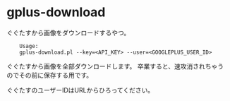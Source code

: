 gplus-download
==============

ぐぐたすから画像をダウンロードするやつ。

        Usage:
        gplus-download.pl --key=<API_KEY> --user=<GOOGLEPLUS_USER_ID>

ぐぐたすから画像を全部ダウンロードします。
卒業すると、速攻消されちゃうのでその前に保存する用です。

ぐぐたすのユーザーIDはURLからひろってください。

